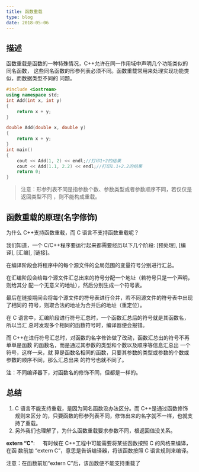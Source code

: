 ```yaml
---
title: 函数重载
type: blog
date: 2018-05-06
---
```


## 描述

函数重载是函数的一种特殊情况，C++允许在同一作用域中声明几个功能类似的同名函数，
这些同名函数的形参列表必须不同。函数重载常用来处理实现功能类似，而数据类型不同的
问题。

```cpp
#include <iostream>
using namespace std;
int Add(int x, int y)
{
    return x + y;
}

double Add(double x, double y)
{
    return x + y;
}
int main()
{
    cout << Add(1, 2) << endl;//打印1+2的结果
    cout << Add(1.1, 2.2) << endl;//打印1.1+2.2的结果
    return 0;
}
```

> 注意：形参列表不同是指参数个数、参数类型或者参数顺序不同，若仅仅是返回类型不同
> ，则不能构成重载。

## 函数重载的原理(名字修饰)

为什么 C++支持函数重载，而 C 语言不支持函数重载呢？

我们知道，一个 C/C++程序要运行起来都需要经历以下几个阶段: [预处理], [编译],
[汇编], [链接]。

在编译阶段会将程序中的每个源文件的全局范围的变量符号分别进行汇总。

在汇编阶段会给每个源文件汇总出来的符号分配一个地址（若符号只是一个声明，则给其分
配一个无意义的地址），然后分别生成一个符号表。

最后在链接期间会将每个源文件的符号表进行合并，若不同源文件的符号表中出现了相同的
符号，则取合法的地址为合并后的地址（重定位）。

在 C 语言中，汇编阶段进行符号汇总时，一个函数汇总后的符号就是其函数名，所以当汇
总时发现多个相同的函数符号时，编译器便会报错。

而 C++在进行符号汇总时，对函数的名字修饰做了改动，函数汇总出的符号不再单单是函数
的函数名，而是通过其参数的类型和个数以及顺序等信息汇总出 一个符号，这样一来，就
算是函数名相同的函数，只要其参数的类型或参数的个数或参数的顺序不同，那么汇总出来
的符号也就不同了。

注：不同编译器下，对函数名的修饰不同，但都是一样的。

## 总结

1. C 语言不能支持重载，是因为同名函数没办法区分。而 C++是通过函数修饰规则来区分
   的，只要函数的形参列表不同，修饰出来的名字就不一样，也就支持了重载。
2. 另外我们也理解了，为什么函数重载要求参数不同，根返回值没关系。

**extern “C”**:   有时候在 C++工程中可能需要将某些函数按照 C 的风格来编译，在函
数前加 “extern C”，意思是告诉编译器，将该函数按照 C 语言规则来编译。

注意：在函数前加“extern C”后，该函数便不能支持重载了
